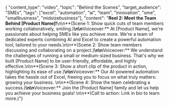 { "content_type": "video", "topic": "Behind the Scenes", "target_audience": "SMEs", "tags": ["excel", "automation", "ai", "team", "innovation", "sme", "smallbusiness", "midsizebusiness"], "content": "**Reel 2: Meet the Team Behind [Product Name]!**\n\n**(Scene 1: Show quick cuts of team members working collaboratively, smiling.)**\n\n**Voiceover:**  At [Product Name], we're passionate about helping SMEs like you achieve more. We're a team of dedicated experts combining AI and Excel to create a powerful automation tool, tailored to your needs.\n\n**(Scene 2: Show team members discussing and collaborating on a project.)**\n\n**Voiceover:** We understand the challenges of running a small or medium-sized business. That's why we built [Product Name] to be user-friendly, affordable, and highly effective.\n\n**(Scene 3: Show a short clip of the product in action, highlighting its ease of use.)**\n\n**Voiceover:**  Our AI-powered automation takes the hassle out of Excel, freeing you to focus on what truly matters: growing your business.  \n\n**(Scene 4: Show the team celebrating a success.)**\n\n**Voiceover:**  Join the [Product Name] family and let us help you achieve your business goals!  \n\n**(Call to action: Link in bio to learn more.)"}